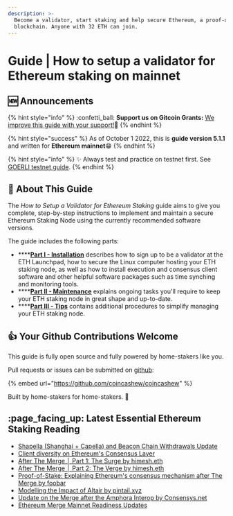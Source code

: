 ```yaml
---
description: >-
  Become a validator, start staking and help secure Ethereum, a proof-of-stake
  blockchain. Anyone with 32 ETH can join.
---
```


# Guide | How to setup a validator for Ethereum staking on mainnet

## :new: Announcements

{% hint style="info" %}
:confetti\_ball: **Support us on Gitcoin Grants:** [We improve this guide with your support!](https://gitcoin.co/grants/1653/eth2-staking-guides-by-coincashew)🙏
{% endhint %}

{% hint style="success" %}
As of October 1 2022, this is **guide version 5.1.1** and written for **Ethereum mainnet**:grin:
{% endhint %}

{% hint style="info" %}
:sparkles: Always test and practice on testnet first. See [GOERLI testnet guide](../guide-or-how-to-setup-a-validator-on-eth2-testnet-prater.md).
{% endhint %}

## :wrench: About This Guide

The _How to Setup a Validator for Ethereum Staking_ guide aims to give you complete, step-by-step instructions to implement and maintain a secure Ethereum Staking Node using the currently recommended software versions.

The guide includes the following parts:

* ****[**Part I - Installation**](part-i-installation/) describes how to sign up to be a validator at the ETH Launchpad, how to secure the Linux computer hosting your ETH staking node, as well as how to install execution and consensus client software and other helpful software packages such as time synching and monitoring tools.
* ****[**Part II - Maintenance**](part-ii-maintenance/) explains ongoing tasks you'll require to keep your ETH staking node in great shape and up-to-date.
* ****[**Part III - Tips**](part-iii-tips/) contains additional procedures to simplify managing your ETH staking node.

## :thumbsup: Your Github Contributions Welcome

This guide is fully open source and fully powered by home-stakers like you.&#x20;

Pull requests or issues can be submitted on [github](https://github.com/coincashew/coincashew):

{% embed url="https://github.com/coincashew/coincashew" %}

Built by home-stakers for home-stakers. :pray:

## :page\_facing\_up: Latest Essential Ethereum Staking Reading

* [Shapella (Shanghai + Capella) and Beacon Chain Withdrawals Update](https://tim.mirror.xyz/zLdl8bEiDmobHZ5RlvG2LrlZLWV9c2XvkuKQ-vpljSU)
* [Client diversity on Ethereum's Consensus Layer](https://mirror.xyz/jmcook.eth/S7ONEka\_0RgtKTZ3-dakPmAHQNPvuj15nh0YGKPFriA)
* [After The Merge │ Part 1: The Surge by himesh.eth](https://himesh.substack.com/p/after-the-merge-part-1-the-surge)
* [After The Merge │ Part 2: The Verge by himesh.eth](https://himesh.substack.com/p/after-the-merge-part-2-the-verge)
* [Proof-of-Stake: Explaining Ethereum's consensus mechanism after The Merge by foobar](https://0xfoobar.substack.com/p/ethereum-proof-of-stake)
* [Modelling the Impact of Altair by pintail.xyz](https://pintail.xyz/posts/modelling-the-impact-of-altair/)
* [Update on the Merge after the Amphora Interop by Consensys.net](https://consensys.net/blog/ethereum-2-0/an-update-on-the-merge-after-the-amphora-interop-event-in-greece/)
* [Ethereum Merge Mainnet Readiness Updates](https://github.com/ethereum/pm/blob/master/Merge/mainnet-readiness.md)
